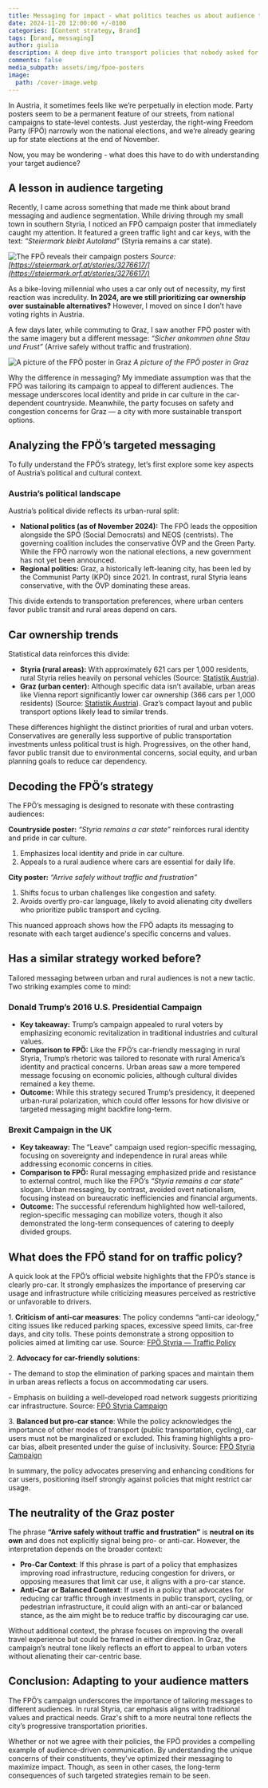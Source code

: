```yaml
---
title: Messaging for impact - what politics teaches us about audience targeting
date: 2024-11-20 12:00:00 +/-0100
categories: [Content strategy, Brand]
tags: [brand, messaging]     
author: giulia
description: A deep dive into transport policies that nobody asked for
comments: false
media_subpath: assets/img/fpoe-posters
image:
  path: /cover-image.webp
---
```


In Austria, it sometimes feels like we’re perpetually in election mode. Party posters seem to be a permanent feature of our streets, from national campaigns to state-level contests. Just yesterday, the right-wing Freedom Party (FPÖ) narrowly won the national elections, and we’re already gearing up for state elections at the end of November.

Now, you may be wondering - what does this have to do with understanding your target audience?

## A lesson in audience targeting

Recently, I came across something that made me think about brand messaging and audience segmentation. While driving through my small town in southern Styria, I noticed an FPÖ campaign poster that immediately caught my attention. It featured a green traffic light and car keys, with the text: _“Steiermark bleibt Autoland”_ (Styria remains a car state).

![The FPÖ reveals their campaign posters](/fpoe-posters.webp)
_Source: [https://steiermark.orf.at/stories/3276617/](https://steiermark.orf.at/stories/3276617/)_

As a bike-loving millennial who uses a car only out of necessity, my first reaction was incredulity. **In 2024, are we still prioritizing car ownership over sustainable alternatives?** However, I moved on since I don’t have voting rights in Austria.

A few days later, while commuting to Graz, I saw another FPÖ poster with the same imagery but a different message: _“Sicher ankommen ohne Stau und Frust”_ (Arrive safely without traffic and frustration).

![A picture of the FPÖ poster in Graz](/fpoe-poster-graz.webp)
_A picture of the FPÖ poster in Graz_

Why the difference in messaging? My immediate assumption was that the FPÖ was tailoring its campaign to appeal to different audiences. The message underscores local identity and pride in car culture in the car-dependent countryside. Meanwhile, the party focuses on safety and congestion concerns for Graz — a city with more sustainable transport options.

## Analyzing the FPÖ’s targeted messaging

To fully understand the FPÖ’s strategy, let’s first explore some key aspects of Austria’s political and cultural context.

### Austria’s political landscape

Austria’s political divide reflects its urban-rural split:

*   **National politics (as of November 2024):** The FPÖ leads the opposition alongside the SPÖ (Social Democrats) and NEOS (centrists). The governing coalition includes the conservative ÖVP and the Green Party. While the FPÖ narrowly won the national elections, a new government has not yet been announced.
*   **Regional politics:** Graz, a historically left-leaning city, has been led by the Communist Party (KPÖ) since 2021. In contrast, rural Styria leans conservative, with the ÖVP dominating these areas.

This divide extends to transportation preferences, where urban centers favor public transit and rural areas depend on cars.

## Car ownership trends

Statistical data reinforces this divide:

*   **Styria (rural areas):** With approximately 621 cars per 1,000 residents, rural Styria relies heavily on personal vehicles (Source: [Statistik Austria](https://www.statistik.at/fileadmin/announcement/2023/02/20230224KfzBestand2022EN.pdf)).
*   **Graz (urban center):** Although specific data isn’t available, urban areas like Vienna report significantly lower car ownership (366 cars per 1,000 residents) (Source: [Statistik Austria](https://www.statistik.at/fileadmin/announcement/2023/02/20230224KfzBestand2022EN.pdf)). Graz’s compact layout and public transport options likely lead to similar trends.

These differences highlight the distinct priorities of rural and urban voters. Conservatives are generally less supportive of public transportation investments unless political trust is high. Progressives, on the other hand, favor public transit due to environmental concerns, social equity, and urban planning goals to reduce car dependency.

## Decoding the FPÖ’s strategy

The FPÖ’s messaging is designed to resonate with these contrasting audiences:

**Countryside poster:** _“Styria remains a car state”_ reinforces rural identity and pride in car culture.

1.  Emphasizes local identity and pride in car culture.
2.  Appeals to a rural audience where cars are essential for daily life.

**City poster:** _“Arrive safely without traffic and frustration”_

1.  Shifts focus to urban challenges like congestion and safety.
2.  Avoids overtly pro-car language, likely to avoid alienating city dwellers who prioritize public transport and cycling.

This nuanced approach shows how the FPÖ adapts its messaging to resonate with each target audience's specific concerns and values.

## Has a similar strategy worked before?

Tailored messaging between urban and rural audiences is not a new tactic. Two striking examples come to mind:

### Donald Trump’s 2016 U.S. Presidential Campaign

*   **Key takeaway:** Trump’s campaign appealed to rural voters by emphasizing economic revitalization in traditional industries and cultural values.
*   **Comparison to FPÖ:** Like the FPÖ’s car-friendly messaging in rural Styria, Trump’s rhetoric was tailored to resonate with rural America’s identity and practical concerns. Urban areas saw a more tempered message focusing on economic policies, although cultural divides remained a key theme.
*   **Outcome:** While this strategy secured Trump’s presidency, it deepened urban-rural polarization, which could offer lessons for how divisive or targeted messaging might backfire long-term.

### Brexit Campaign in the UK

*   **Key takeaway:** The “Leave” campaign used region-specific messaging, focusing on sovereignty and independence in rural areas while addressing economic concerns in cities.
*   **Comparison to FPÖ:** Rural messaging emphasized pride and resistance to external control, much like the FPÖ’s _“Styria remains a car state”_ slogan. Urban messaging, by contrast, avoided overt nationalism, focusing instead on bureaucratic inefficiencies and financial arguments.
*   **Outcome:** The successful referendum highlighted how well-tailored, region-specific messaging can mobilize voters, though it also demonstrated the long-term consequences of catering to deeply divided groups.

## What does the FPÖ stand for on traffic policy?

A quick look at the FPÖ’s official website highlights that the FPÖ’s stance is clearly pro-car. It strongly emphasizes the importance of preserving car usage and infrastructure while criticizing measures perceived as restrictive or unfavorable to drivers.

1\. **Criticism of anti-car measures**: The policy condemns “anti-car ideology,” citing issues like reduced parking spaces, excessive speed limits, car-free days, and city tolls. These points demonstrate a strong opposition to policies aimed at limiting car use. Source: [FPÖ Styria — Traffic Policy](https://www.fpoe-stmk.at/politik/verkehrspolitik)

2\. **Advocacy for car-friendly solutions**:

\- The demand to stop the elimination of parking spaces and maintain them in urban areas reflects a focus on accommodating car users.

\- Emphasis on building a well-developed road network suggests prioritizing car infrastructure. Source: [FPÖ Styria Campaign](https://www.fpoe-stmk.at/kampagne/fuer-ein-besseres)

3\. **Balanced but pro-car stance**: While the policy acknowledges the importance of other modes of transport (public transportation, cycling), car users must not be marginalized or excluded. This framing highlights a pro-car bias, albeit presented under the guise of inclusivity. Source: [FPÖ Styria Campaign](https://www.fpoe-stmk.at/kampagne/fuer-ein-besseres)

In summary, the policy advocates preserving and enhancing conditions for car users, positioning itself strongly against policies that might restrict car usage.

## The neutrality of the Graz poster

The phrase **“Arrive safely without traffic and frustration”** is **neutral on its own** and does not explicitly signal being pro- or anti-car. However, the interpretation depends on the broader context:

*   **Pro-Car Context**: If this phrase is part of a policy that emphasizes improving road infrastructure, reducing congestion for drivers, or opposing measures that limit car use, it aligns with a pro-car stance.
*   **Anti-Car or Balanced Context**: If used in a policy that advocates for reducing car traffic through investments in public transport, cycling, or pedestrian infrastructure, it could align with an anti-car or balanced stance, as the aim might be to reduce traffic by discouraging car use.

Without additional context, the phrase focuses on improving the overall travel experience but could be framed in either direction. In Graz, the campaign’s neutral tone likely reflects an effort to appeal to urban voters without alienating their car-centric base.

## Conclusion: Adapting to your audience matters

The FPÖ’s campaign underscores the importance of tailoring messages to different audiences. In rural Styria, car emphasis aligns with traditional values and practical needs. Graz's shift to a more neutral tone reflects the city’s progressive transportation priorities.

Whether or not we agree with their policies, the FPÖ provides a compelling example of audience-driven communication. By understanding the unique concerns of their constituents, they’ve optimized their messaging to maximize impact. Though, as seen in other cases, the long-term consequences of such targeted strategies remain to be seen.
